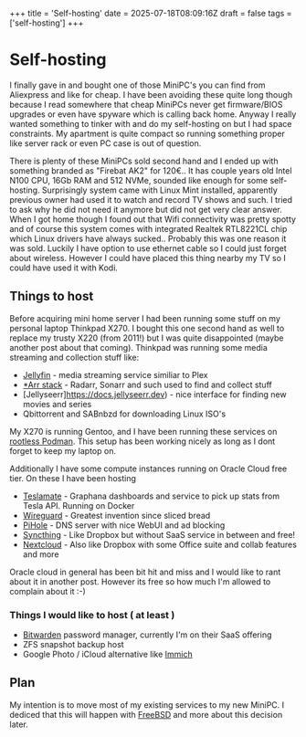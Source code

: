 +++
title = 'Self-hosting'
date = 2025-07-18T08:09:16Z
draft = false
tags = ['self-hosting']
+++
# Self-hosting

I finally gave in and bought one of those MiniPC's you can find from Aliexpress and like for cheap. I have been avoiding these quite long though because I read somewhere that cheap MiniPCs never get firmware/BIOS upgrades or even have spyware which is calling back home. Anyway I really wanted something to tinker with and do my self-hosting on but I had space constraints. My apartment is quite compact so running something proper like server rack or even PC case is out of question. 

There is plenty of these MiniPCs sold second hand and I ended up with something branded as "Firebat AK2" for 120€.. It has couple years old Intel N100 CPU, 16Gb RAM and 512 NVMe, sounded like enough for some self-hosting. Surprisingly system came with Linux Mint installed, apparently previous owner had used it
to watch and record TV shows and such. I tried to ask why he did not need it anymore but did not get very clear answer. When I got home though I found out that Wifi connectivity was pretty spotty and of course this system comes with integrated Realtek RTL8221CL chip which Linux drivers have always sucked.. Probably this was one reason it was sold. Luckily I have option to use ethernet cable so I could just forget about wireless. However I could have placed this thing nearby my TV so I could have used it with Kodi. 

## Things to host

Before acquiring mini home server I had been running some stuff on my personal laptop Thinkpad X270. I bought this one second hand as well to replace my trusty X220 (from 2011!) but I was quite disappointed (maybe another post about that coming). 
Thinkpad was running some media streaming and collection stuff like:

- [Jellyfin](https://jellyfin.org) - media streaming service similiar to Plex 
- [\*Arr stack](https://wiki.servarr.com) - Radarr, Sonarr and such used to find and collect stuff
- [Jellyseerr]https://docs.jellyseerr.dev) - nice interface for finding new movies and series
- Qbittorrent and SABnbzd for downloading Linux ISO's

My X270 is running Gentoo, and I have been running these services on [rootless Podman](https://github.com/containers/podman/blob/main/docs/tutorials/rootless_tutorial.md). This setup has been working nicely as long as I dont forget to keep my laptop on. 

Additionally I have some compute instances running on Oracle Cloud free tier. On these I have been hosting   
- [Teslamate](https://docs.teslamate.org/docs/installation/docker) - Graphana dashboards and service to pick up stats from Tesla API. Running on Docker
- [Wireguard](https://www.wireguard.com) - Greatest invention since sliced bread 
- [PiHole](https://pi-hole.net) - DNS server with nice WebUI and ad blocking 
- [Syncthing](https://syncthing.net) - Like Dropbox but without SaaS service in between and free!
- [Nextcloud](https://nextcloud.com) - Also like Dropbox with some Office suite and collab features and more

Oracle cloud in general has been bit hit and miss and I would like to rant about it in another post. However its free so how much I'm allowed to complain about it :-\)

### Things I would like to host ( at least )

- [Bitwarden](bitwarden.com) password manager, currently I'm on their SaaS offering
- ZFS snapshot backup host  
- Google Photo / iCloud alternative like [Immich](https://immich.app)

## Plan

My intention is to move most of my existing services to my new MiniPC. I dediced that this will happen with [FreeBSD](https://www.freebsd.org) and more about this decision later. 


